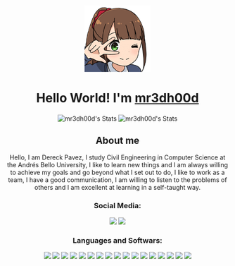 <div align="center">
    <img src=".github/images/aru.png" width="150px"/>
    <h1>
        Hello World! I'm <a href="https://github.com/mr3dh00d">mr3dh00d</a>
    </h1>
</div>
<div align="center">
    <img alt="mr3dh00d's Stats" src="https://github-readme-stats.vercel.app/api?username=mr3dh00d&count_private=true&theme=dark&hide_border=true&show_icons=true&locale=en" align="center" height="165px"/>
    <img alt="mr3dh00d's Stats" src="https://github-readme-stats.vercel.app/api/top-langs/?username=mr3dh00d&hide=html&theme=dark&hide_border=true&layout=compact" align="center" height="165px"/>
</div>
<div align="center">
    <h2>
        About me
    </h2>
    <p>
        Hello, I am Dereck Pavez, I study Civil Engineering in Computer Science at the Andrés Bello University, I like to learn new things and I am always willing to achieve my goals and go beyond what I set out to do, I like to work as a team, I have a good communication, I am willing to listen to the problems of others and I am excellent at learning in a self-taught way.
    </p>
</div>

<div align="center">
    <h3 align="center">Social Media:</h3>
    <a href="https://www.instagram.com/mr3dh00d/" target="_blank"><img src="https://img.icons8.com/color/64/000000/instagram-new--v1.png"/></a>
    <a href="https://www.linkedin.com/in/dereck-pavez-600645181/" target="_blank"><img src="https://img.icons8.com/color/64/000000/linkedin.png"/></a>
</div>
 
 <div align="center">
    <h3 align="center">Languages and Softwars:</h3>
    <img src="https://img.icons8.com/ios-filled/64/fa314a/laravel.png"/>
    <img src="https://img.icons8.com/color/64/000000/php.png"/>
    <img src="https://img.icons8.com/color/64/000000/html-5--v1.png"/>
    <img src="https://img.icons8.com/color/64/000000/css3.png"/>
    <img src="https://img.icons8.com/color/64/000000/javascript.png"/>
    <img src="https://img.icons8.com/color/64/000000/react-native.png"/>
    <img src="https://img.icons8.com/color/64/000000/nodejs.png"/>
    <img src="https://img.icons8.com/color/64/000000/python.png"/>
    <img src="https://img.icons8.com/color/64/000000/java-coffee-cup-logo.png"/>
    <img src="https://img.icons8.com/color/64/000000/mysql-logo.png"/>
    <img src="https://img.icons8.com/color/64/000000/c-programming.png"/>
    <img src="https://img.icons8.com/color/64/000000/linux.png"/>
    <img src="https://img.icons8.com/color/64/000000/git.png"/>
    <img src="https://img.icons8.com/color/64/000000/github--v1.png"/>
    <img src="https://img.icons8.com/color/64/000000/figma.png"/>
    <img src="https://img.icons8.com/color/64/000000/office-365.png"/>
    <img src="https://img.icons8.com/color/64/000000/visual-studio-code-insides.png"/>
 </div>


    
